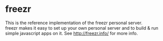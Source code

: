 # freezr
This is the reference implementation of the freezr personal server.  
freezr makes it easy to set up your own personal server and to build & run simple javascript apps on it.
See http://freezr.info/ for more info.